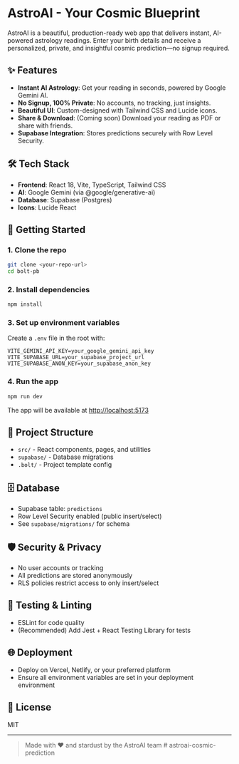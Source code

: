 # AstroAI - Your Cosmic Blueprint

AstroAI is a beautiful, production-ready web app that delivers instant, AI-powered astrology readings. Enter your birth details and receive a personalized, private, and insightful cosmic prediction—no signup required.

## ✨ Features
- **Instant AI Astrology**: Get your reading in seconds, powered by Google Gemini AI.
- **No Signup, 100% Private**: No accounts, no tracking, just insights.
- **Beautiful UI**: Custom-designed with Tailwind CSS and Lucide icons.
- **Share & Download**: (Coming soon) Download your reading as PDF or share with friends.
- **Supabase Integration**: Stores predictions securely with Row Level Security.

## 🛠️ Tech Stack
- **Frontend**: React 18, Vite, TypeScript, Tailwind CSS
- **AI**: Google Gemini (via @google/generative-ai)
- **Database**: Supabase (Postgres)
- **Icons**: Lucide React

## 🚀 Getting Started

### 1. Clone the repo
```bash
git clone <your-repo-url>
cd bolt-pb
```

### 2. Install dependencies
```bash
npm install
```

### 3. Set up environment variables
Create a `.env` file in the root with:
```env
VITE_GEMINI_API_KEY=your_google_gemini_api_key
VITE_SUPABASE_URL=your_supabase_project_url
VITE_SUPABASE_ANON_KEY=your_supabase_anon_key
```

### 4. Run the app
```bash
npm run dev
```

The app will be available at [http://localhost:5173](http://localhost:5173)

## 🧩 Project Structure
- `src/` - React components, pages, and utilities
- `supabase/` - Database migrations
- `.bolt/` - Project template config

## 🗄️ Database
- Supabase table: `predictions`
- Row Level Security enabled (public insert/select)
- See `supabase/migrations/` for schema

## 🛡️ Security & Privacy
- No user accounts or tracking
- All predictions are stored anonymously
- RLS policies restrict access to only insert/select

## 🧪 Testing & Linting
- ESLint for code quality
- (Recommended) Add Jest + React Testing Library for tests

## 🌐 Deployment
- Deploy on Vercel, Netlify, or your preferred platform
- Ensure all environment variables are set in your deployment environment

## 📄 License
MIT

---

> Made with ❤️ and stardust by the AstroAI team # astroai-cosmic-prediction
